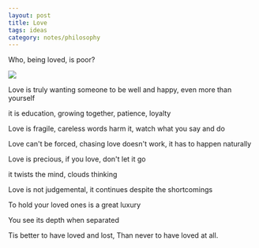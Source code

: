 ```yaml
---
layout: post
title: Love
tags: ideas
category: notes/philosophy
---
```


Who, being loved, is poor?

<img src="https://images.fineartamerica.com/images/artworkimages/mediumlarge/1/romeo-and-juliet-from-children-s-stories-from-shakespeare-by-edith-nesbit-1858-john-h-f-bacon.jpg" />


Love is truly wanting someone to be well and happy, even more than yourself 

it is education, growing together, patience, loyalty

Love is fragile, careless words harm it, watch what you say and do 

Love can't be forced, chasing love doesn't work, it has to happen naturally

Love is precious, if you love, don't let it go

it twists the mind, clouds thinking 

Love is not judgemental, it continues despite the shortcomings

To hold your loved ones is a great luxury 

You see its depth when separated

Tis better to have loved and lost, Than never to have loved at all.

